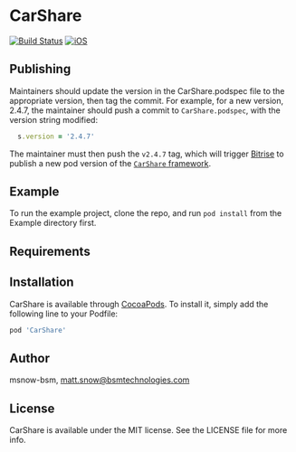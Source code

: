 # CarShare

[![Build Status](https://app.bitrise.io/app/d92098b0096b1157/status.svg?token=St__CQ-4FiFt1iJa5rQc9Q&branch=master)](https://app.bitrise.io/app/d92098b0096b1157)
[![iOS](https://img.shields.io/cocoapods/p/CarShare.svg?style=flat)](https://gitlab.voffice.bsmtechnologies.com/bsm/illuminate/mobile/car-share-podspec)

## Publishing

Maintainers should update the version in the CarShare.podspec file to the appropriate version, then tag the commit. For example, for a new version, 2.4.7, the maintainer should push a commit to `CarShare.podspec`, with the version string modified:
```ruby
  s.version = '2.4.7'
```
The maintainer must then push the `v2.4.7` tag, which will trigger [Bitrise](https://app.bitrise.io/app/d92098b0096b1157) to publish a new pod version of the [`CarShare` framework](https://gitlab.voffice.bsmtechnologies.com/bsm/illuminate/mobile/car-share-podspec).

## Example

To run the example project, clone the repo, and run `pod install` from the Example directory first.

## Requirements

## Installation

CarShare is available through [CocoaPods](https://cocoapods.org). To install
it, simply add the following line to your Podfile:

```ruby
pod 'CarShare'
```

## Author

msnow-bsm, matt.snow@bsmtechnologies.com

## License

CarShare is available under the MIT license. See the LICENSE file for more info.
